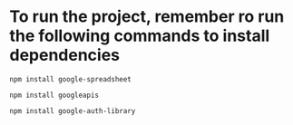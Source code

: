 # To run the project, remember ro run the following commands to install dependencies

`npm install google-spreadsheet`

`npm install googleapis`

`npm install google-auth-library`
